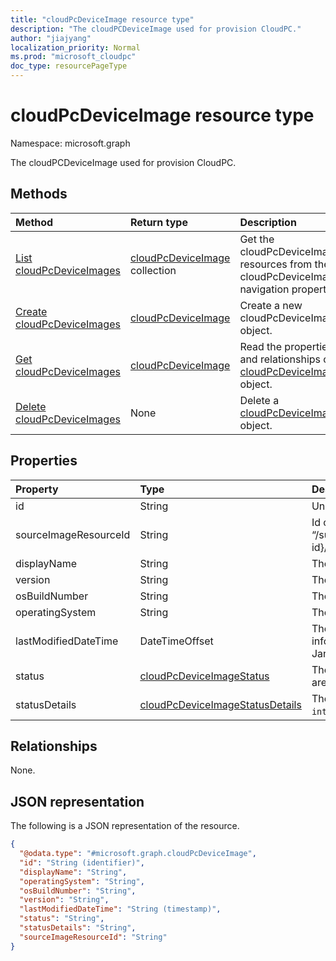 ```yaml
---
title: "cloudPcDeviceImage resource type"
description: "The cloudPCDeviceImage used for provision CloudPC."
author: "jiajyang"
localization_priority: Normal
ms.prod: "microsoft_cloudpc"
doc_type: resourcePageType
---
```


# cloudPcDeviceImage resource type

Namespace: microsoft.graph

The cloudPCDeviceImage used for provision CloudPC.

## Methods

|Method|Return type|Description|
|:---|:---|:---|
|[List cloudPcDeviceImages](../api/virtualendpoint-list-deviceimages.md)|[cloudPcDeviceImage](../resources/cloudpcdeviceimage.md) collection|Get the cloudPcDeviceImage resources from the cloudPcDeviceImages navigation property.|
|[Create cloudPcDeviceImages](../api/virtualendpoint-post-deviceimages.md)|[cloudPcDeviceImage](../resources/cloudpcdeviceimage.md)|Create a new cloudPcDeviceImage object.|
|[Get cloudPcDeviceImages](../api/virtualendpoint-get-cloudpcdeviceimage.md)|[cloudPcDeviceImage](../resources/cloudpcdeviceimage.md)|Read the properties and relationships of a [cloudPcDeviceImage](../resources/cloudpcdeviceimage.md) object.|
|[Delete cloudPcDeviceImages](../api/virtualendpoint-delete-deviceimages.md)|None|Delete a [cloudPcDeviceImage](../resources/cloudpcdeviceimage.md) object.|

## Properties

|Property|Type|Description|
|:---|:---|:---|
|id|String|Unique Identifier for the image resource in Cloud PC. This property is read-only.|
|sourceImageResourceId|String|Id of the source image resource on Azure. It should be in this format: “/subscriptions/{subscription-id}/resourceGroups/{resourceGroupName}/providers/Microsoft.Compute/images/{imageName}”|
|displayName|String|The image's display name|
|version|String|The image version, e.g. 0.0.1, 1.5.13|
|osBuildNumber|String|The image's OS build version, e.g. 1909|
|operatingSystem|String|The image's operating system, e.g. Windows 10 Enterprise.|
|lastModifiedDateTime|DateTimeOffset|The images's last modified date and time. The Timestamp type represents date and time information using ISO 8601 format and is always in UTC time. For example, midnight UTC on Jan 1, 2014 would look like this: '2014-01-01T00:00:00Z'. time|
|status|[cloudPcDeviceImageStatus](../resources/cloudpcdeviceimagestatus.md)|The image's status. It can be upload pending, failed to upload, or ready to use. Possible values are: `pending`, `ready`, `failed`.|
|statusDetails|[cloudPcDeviceImageStatusDetails](../resources/cloudpcdeviceimagestatusdetails.md)|The image's status details. It indicates the reason the upload failed. Possible values are: `internalServerError`, `sourceImageNotFound`.|

## Relationships

None.

## JSON representation

The following is a JSON representation of the resource.
<!-- {
  "blockType": "resource",
  "keyProperty": "id",
  "@odata.type": "microsoft.graph.cloudPcDeviceImage",
  "baseType": "microsoft.graph.entity",
  "openType": false
}
-->

``` json
{
  "@odata.type": "#microsoft.graph.cloudPcDeviceImage",
  "id": "String (identifier)",
  "displayName": "String",
  "operatingSystem": "String",
  "osBuildNumber": "String",
  "version": "String",
  "lastModifiedDateTime": "String (timestamp)",
  "status": "String",
  "statusDetails": "String",
  "sourceImageResourceId": "String"
}
```
